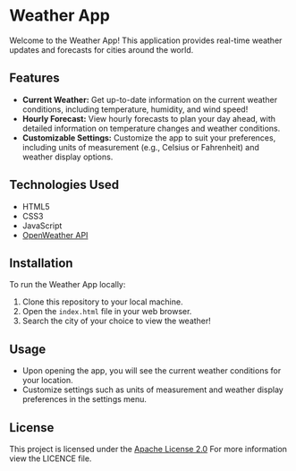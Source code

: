 # Weather App

Welcome to the Weather App! This application provides real-time weather updates and forecasts for cities around the world.

## Features

- **Current Weather:** Get up-to-date information on the current weather conditions, including temperature, humidity, and wind speed!
- **Hourly Forecast:** View hourly forecasts to plan your day ahead, with detailed information on temperature changes and weather conditions.
- **Customizable Settings:** Customize the app to suit your preferences, including units of measurement (e.g., Celsius or Fahrenheit) and weather display options.

## Technologies Used

- HTML5
- CSS3
- JavaScript
- [OpenWeather API](https://openweathermap.org/)

## Installation

To run the Weather App locally:

1. Clone this repository to your local machine.
2. Open the `index.html` file in your web browser.
3. Search the city of your choice to view the weather!

## Usage

- Upon opening the app, you will see the current weather conditions for your location.
- Customize settings such as units of measurement and weather display preferences in the settings menu.

## License

This project is licensed under the [Apache License 2.0](LICENSE) For more information view the LICENCE file.
